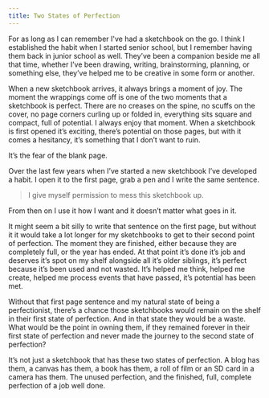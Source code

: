 ```yaml
---
title: Two States of Perfection
---
```

For as long as I can remember I've had a sketchbook on the go. I think I established the habit when I started senior school, but I remember having them back in junior school as well. They’ve been a companion beside me all that time, whether I’ve been drawing, writing, brainstorming, planning, or something else, they’ve helped me to be creative in some form or another.

When a new sketchbook arrives, it always brings a moment of joy. The moment the wrappings come off is one of the two moments that a sketchbook is perfect. There are no creases on the spine, no scuffs on the cover, no page corners curling up or folded in, everything sits square and compact, full of potential. I always enjoy that moment. When a sketchbook is first opened it’s exciting, there’s potential on those pages, but with it comes a hesitancy, it’s something that I don’t want to ruin.

It’s the fear of the blank page.

Over the last few years when I’ve started a new sketchbook I’ve developed a habit. I open it to the first page, grab a pen and I write the same sentence.

> I give myself permission to mess this sketchbook up.

From then on I use it how I want and it doesn’t matter what goes in it.

It might seem a bit silly to write that sentence on the first page, but without it it would take a lot longer for my sketchbooks to get to their second point of perfection. The moment they are finished, either because they are completely full, or the year has ended. At that point it’s done it’s job and deserves it’s spot on my shelf alongside all it’s older siblings, it’s perfect because it’s been used and not wasted. It’s helped me think, helped me create, helped me process events that have passed, it’s potential has been met.

Without that first page sentence and my natural state of being a perfectionist, there’s a chance those sketchbooks would remain on the shelf in their first state of perfection. And in that state they would be a waste. What would be the point in owning them, if they remained forever in their first state of perfection and never made the journey to the second state of perfection?

It’s not just a sketchbook that has these two states of perfection. A blog has them, a canvas has them, a book has them, a roll of film or an SD card in a camera has them. The unused perfection, and the finished, full, complete perfection of a job well done.
